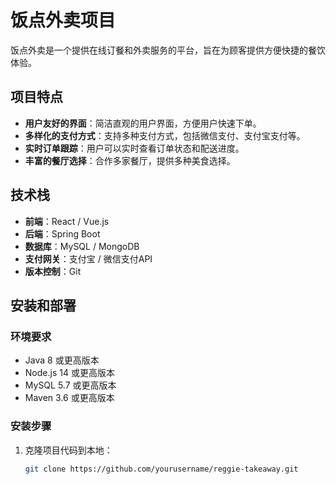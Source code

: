 # 饭点外卖项目

饭点外卖是一个提供在线订餐和外卖服务的平台，旨在为顾客提供方便快捷的餐饮体验。

## 项目特点

- **用户友好的界面**：简洁直观的用户界面，方便用户快速下单。
- **多样化的支付方式**：支持多种支付方式，包括微信支付、支付宝支付等。
- **实时订单跟踪**：用户可以实时查看订单状态和配送进度。
- **丰富的餐厅选择**：合作多家餐厅，提供多种美食选择。

## 技术栈

- **前端**：React / Vue.js
- **后端**：Spring Boot
- **数据库**：MySQL / MongoDB
- **支付网关**：支付宝 / 微信支付API
- **版本控制**：Git

## 安装和部署

### 环境要求

- Java 8 或更高版本
- Node.js 14 或更高版本
- MySQL 5.7 或更高版本
- Maven 3.6 或更高版本

### 安装步骤

1. 克隆项目代码到本地：
   ```bash
   git clone https://github.com/yourusername/reggie-takeaway.git
